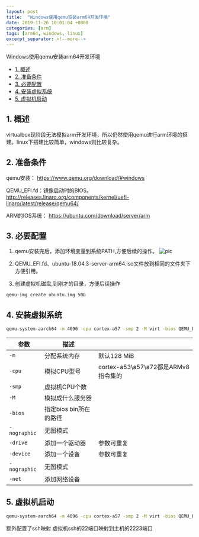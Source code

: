 ```yaml
---
layout: post
title:  "Windows使用qemu安装arm64开发环境"
date: 2019-11-26 10:01:04 +0800
categories: [arm]
tags: [arm64, windows, linux]
excerpt_separator: <!--more-->
---
```

Windows使用qemu安装arm64开发环境
<!--more-->

<!-- @import "[TOC]" {cmd="toc" depthFrom=1 depthTo=6 orderedList=false} -->

<!-- code_chunk_output -->

- [1. 概述](#1-概述)
- [2. 准备条件](#2-准备条件)
- [3. 必要配置](#3-必要配置)
- [4. 安装虚拟系统](#4-安装虚拟系统)
- [5. 虚拟机启动](#5-虚拟机启动)

<!-- /code_chunk_output -->


## 1. 概述

virtualbox现阶段无法模拟arm开发环境，所以仍然使用qemu进行arm环境的搭建。linux下搭建比较简单，windows则比较复杂。

## 2. 准备条件

qemu安装：
https://www.qemu.org/download/#windows

QEMU_EFI.fd：镜像启动时的BIOS。
http://releases.linaro.org/components/kernel/uefi-linaro/latest/release/qemu64/

ARM的IOS系统：
https://ubuntu.com/download/server/arm

## 3. 必要配置

1. qemu安装完后，添加环境变量到系统PATH,方便后续的操作。
![pic](/images/微信截图_20191126100651.png)

2. QEMU_EFI.fd、ubuntu-18.04.3-server-arm64.iso文件放到相同的文件夹下方便引用。

3. 创建虚拟机磁盘,到刚才的目录，方便后续操作
```bash
qemu-img create ubuntu.img 50G
```

## 4. 安装虚拟系统

```bash
qemu-system-aarch64 -m 4096 -cpu cortex-a57 -smp 2 -M virt -bios QEMU_EFI.fd -nographic -drive if=none,file=ubuntu-18.04.3-server-arm64.iso,id=cdrom,media=cdrom -device virtio-scsi-device -device scsi-cd,drive=cdrom -drive if=none,file=ubuntu.img,id=hd0 -device virtio-blk-device,drive=hd0
```

|参数|描述||
|---|---|---|
|`-m`|分配系统内存|默认128 MiB|
|`-cpu`|模拟CPU型号|cortex-a53\a57\a72都是ARMv8指令集的|
|`-smp`|虚拟机CPU个数||
|`-M`|模拟成什么服务器||
|`-bios`|指定bios bin所在的路径||
|`-nographic`|无图模式||
|`-drive`|添加一个驱动器|参数可重复|
|`-device`|添加一个设备|参数可重复|
|`-nographic`|无图模式||
|`-net`|添加网络设备||

## 5. 虚拟机启动

```bash
qemu-system-aarch64 -m 4096 -cpu cortex-a57 -smp 2 -M virt -bios QEMU_EFI.fd -nographic -drive if=none,file=ubuntu.img,id=hd0 -device virtio-blk-device,drive=hd0 -net user,hostfwd=tcp::2223-:22 -net nic -k en-us
```

额外配置了ssh映射
虚拟机ssh的22端口映射到主机的2223端口